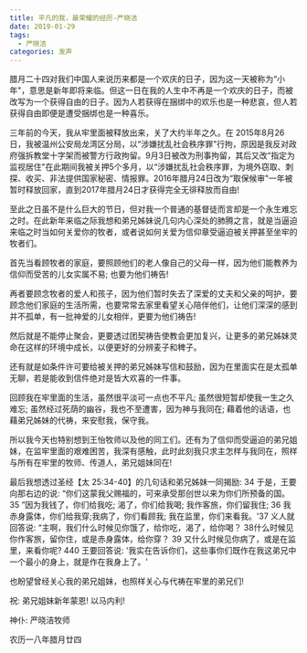 ```yaml
---
title: 平凡的我，最荣耀的经历-严晓洁
date: 2019-01-29
tags:
  - 严晓洁
categories: 发声
---
```

腊月二十四对我们中国人来说历来都是一个欢庆的日子，因为这一天被称为“小年"，意思是新年即将来临。但这一日在我的人生中不再是一个欢庆的日子，而被改写为一个获得自由的日子。因为人若获得在捆绑中的欢乐也是一种悲哀，但人若获得自由即便是遭受捆绑也是一种喜乐。

三年前的今天，我从牢里面被释放出来，关了大约半年之久。在 2015年8月26日，我被温州公安局龙湾区分局，以“涉嫌扰乱社会秩序罪"行拘，原因是我反对政府强拆教堂十字架而被警方行政拘留。9月3日被改为刑事拘留，其后又改“指定为监视居住"在此期间我被关押5个多月，以“涉嫌扰乱社会秩序罪，为境外窃取、刺探、收买、非法提供国家秘密、情报罪。2016年腊月24日改为“取保候审"一年被暂时释放回家，直到2017年腊月24日才获得完全无徘释放而自由!

至此之日虽不是什么巨大的节日，但对我一个普通的基督徒而言却是一个永生难忘之时。在此新年来临之际我想和弟兄姊妹说几句内心深处的肺腾之言，就是当逼迫来临之时当如何关爱你的牧者，或者说如何关爱为信仰章受逼迫被关押甚至坐牢的牧者们。

首先当看顾牧者的家庭，要照顾他们的老人像自己的父母一样，因为他们能教养为信仰而受苦的儿女实属不易; 也要为他们祷告!

再者要顾念牧者的爱人和孩子，因为他们暂时失去了深爱的丈夫和父亲的呵护，要顾念他们家庭的生活所需，也要常常去家里看望关心陪伴他们，让他们深深的感到并不孤单，有一批神爱的儿女相伴，更要为他们祷告!

然后就是不能停止聚会，更要透过团契祷告使教会更加复兴，让更多的弟兄姊妹灵命在这样的环境中成长，以便更好的分辨麦子和稗子。

还有就是如条件许可要给被关押的弟兄姊妹写信和鼓励，因为在里面实在是太孤单无聊，若是能收到信件绝对是皆大欢喜的一件事。

回顾我在牢里面的生活，虽然很平淡可一点也不平凡; 虽然很短暂却使我一生之久难忘; 虽然经过死荫的幽谷，我也不至遭害，因为神与我同在; 藉着他的话语，也藉弟兄姊妹的代祷，来安慰我，保守我。

所以我今天也特别想到王怡牧师以及他的同工们。还有为了信仰而受逼迫的弟兄姐妹，在监牢里面的艰难困苦，我深有感触，此时此刻我只求主怎样与我同在，照样与所有在牢里的牧师、传道人，弟兄姐妹同在!

最后我想透过圣经【太 25:34-40】的几句话和弟兄姊妹一同揭励: 34 于是，王要向那右边的说: “你们这蒙我父赐福的，可来承受那创世以来为你们所预备的国。35 ”因为我钱了，你们给我吃; 渴了，你们给我喝; 我作客旅，你们留我住; 36 我赤身露体，你们给我穿;我病了，你们看顾我; 我在监里，你们来看我。'37 义人就回答说: “主啊，我们什么时候见你饿了，给你吃，渴了，给你喝？ 38什么时候见你作客旅，留你住，或是赤身露体，给你穿？ 39 又什么时候见你病了，或是在监里，来看你呢? 440 王要回答说: '我实在告诉你们，这些事你们既作在我这弟兄中一个最小的身上，就是作在我身上了。'

也盼望曾经关心我的弟兄姐妹，也照样关心与代祷在牢里的弟兄们!

祝: 弟兄姐妹新年蒙恩! 以马内利!

神仆: 严晓洁牧师

农历一八年腊月廿四
